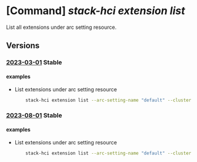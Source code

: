 # [Command] _stack-hci extension list_

List all extensions under arc setting resource.

## Versions

### [2023-03-01](/Resources/mgmt-plane/L3N1YnNjcmlwdGlvbnMve30vcmVzb3VyY2Vncm91cHMve30vcHJvdmlkZXJzL21pY3Jvc29mdC5henVyZXN0YWNraGNpL2NsdXN0ZXJzL3t9L2FyY3NldHRpbmdzL3t9L2V4dGVuc2lvbnM=/2023-03-01.xml) **Stable**

<!-- mgmt-plane /subscriptions/{}/resourcegroups/{}/providers/microsoft.azurestackhci/clusters/{}/arcsettings/{}/extensions 2023-03-01 -->

#### examples

- List extensions under arc setting resource
    ```bash
        stack-hci extension list --arc-setting-name "default" --cluster-name "myCluster" --resource-group "test-rg"
    ```

### [2023-08-01](/Resources/mgmt-plane/L3N1YnNjcmlwdGlvbnMve30vcmVzb3VyY2Vncm91cHMve30vcHJvdmlkZXJzL21pY3Jvc29mdC5henVyZXN0YWNraGNpL2NsdXN0ZXJzL3t9L2FyY3NldHRpbmdzL3t9L2V4dGVuc2lvbnM=/2023-08-01.xml) **Stable**

<!-- mgmt-plane /subscriptions/{}/resourcegroups/{}/providers/microsoft.azurestackhci/clusters/{}/arcsettings/{}/extensions 2023-08-01 -->

#### examples

- List extensions under arc setting resource
    ```bash
        stack-hci extension list --arc-setting-name "default" --cluster-name "myCluster" --resource-group "test-rg"
    ```
